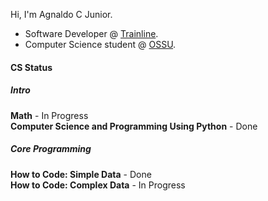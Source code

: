 Hi, I'm Agnaldo C Junior.

- Software Developer @ [Trainline](https://www.thetrainline.com/).
- Computer Science student @ [OSSU](https://github.com/ossu/computer-science).

#### CS Status

##### Intro
 **Math** - In Progress <br />
 **Computer Science and Programming Using Python** - Done <br/>
 
 ##### Core Programming
 **How to Code: Simple Data** - Done <br/>
 **How to Code: Complex Data** - In Progress

<!--
**ajnior/ajnior** is a ✨ _special_ ✨ repository because its `README.md` (this file) appears on your GitHub profile.

Here are some ideas to get you started:

- 🔭 I’m currently working on ...
- 🌱 I’m currently learning ...
- 👯 I’m looking to collaborate on ...
- 🤔 I’m looking for help with ...
- 💬 Ask me about ...
- 📫 How to reach me: ...
- 😄 Pronouns: ...
- ⚡ Fun fact: ...
-->
